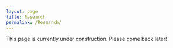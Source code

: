 ```yaml
---
layout: page
title: Research
permalink: /Research/
---
```


This page is currently under construction. Please come back later!

